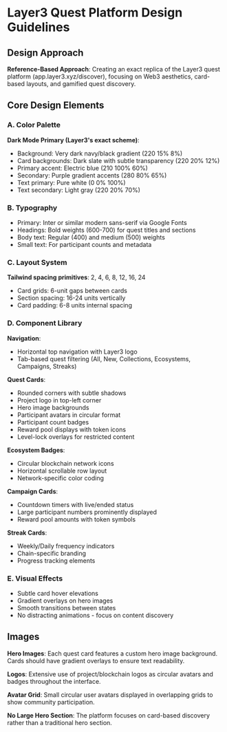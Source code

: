 # Layer3 Quest Platform Design Guidelines

## Design Approach
**Reference-Based Approach**: Creating an exact replica of the Layer3 quest platform (app.layer3.xyz/discover), focusing on Web3 aesthetics, card-based layouts, and gamified quest discovery.

## Core Design Elements

### A. Color Palette
**Dark Mode Primary (Layer3's exact scheme)**:
- Background: Very dark navy/black gradient (220 15% 8%)
- Card backgrounds: Dark slate with subtle transparency (220 20% 12%)
- Primary accent: Electric blue (210 100% 60%)
- Secondary: Purple gradient accents (280 80% 65%)
- Text primary: Pure white (0 0% 100%)
- Text secondary: Light gray (220 20% 70%)

### B. Typography
- Primary: Inter or similar modern sans-serif via Google Fonts
- Headings: Bold weights (600-700) for quest titles and sections
- Body text: Regular (400) and medium (500) weights
- Small text: For participant counts and metadata

### C. Layout System
**Tailwind spacing primitives**: 2, 4, 6, 8, 12, 16, 24
- Card grids: 6-unit gaps between cards
- Section spacing: 16-24 units vertically
- Card padding: 6-8 units internal spacing

### D. Component Library

**Navigation**:
- Horizontal top navigation with Layer3 logo
- Tab-based quest filtering (All, New, Collections, Ecosystems, Campaigns, Streaks)

**Quest Cards**:
- Rounded corners with subtle shadows
- Project logo in top-left corner
- Hero image backgrounds
- Participant avatars in circular format
- Participant count badges
- Reward pool displays with token icons
- Level-lock overlays for restricted content

**Ecosystem Badges**:
- Circular blockchain network icons
- Horizontal scrollable row layout
- Network-specific color coding

**Campaign Cards**:
- Countdown timers with live/ended status
- Large participant numbers prominently displayed
- Reward pool amounts with token symbols

**Streak Cards**:
- Weekly/Daily frequency indicators
- Chain-specific branding
- Progress tracking elements

### E. Visual Effects
- Subtle card hover elevations
- Gradient overlays on hero images
- Smooth transitions between states
- No distracting animations - focus on content discovery

## Images
**Hero Images**: Each quest card features a custom hero image background. Cards should have gradient overlays to ensure text readability.

**Logos**: Extensive use of project/blockchain logos as circular avatars and badges throughout the interface.

**Avatar Grid**: Small circular user avatars displayed in overlapping grids to show community participation.

**No Large Hero Section**: The platform focuses on card-based discovery rather than a traditional hero section.